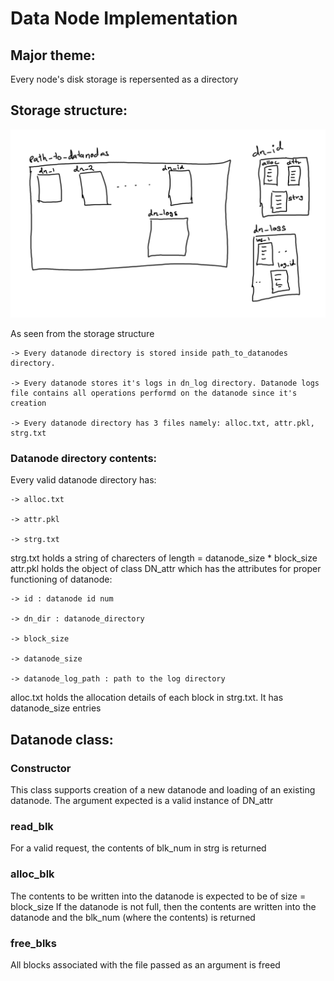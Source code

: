 # Data Node Implementation
 
## Major theme:
Every node's disk storage is repersented as a directory

## Storage structure:
![](DN_storage_struct.png)

As seen from the storage structure

    -> Every datanode directory is stored inside path_to_datanodes directory.
    
    -> Every datanode stores it's logs in dn_log directory. Datanode logs file contains all operations performd on the datanode since it's creation
    
    -> Every datanode directory has 3 files namely: alloc.txt, attr.pkl, strg.txt

### Datanode directory contents:
Every valid datanode directory has:

    -> alloc.txt
    
    -> attr.pkl
    
    -> strg.txt

strg.txt holds a string of charecters of length = datanode_size * block_size
attr.pkl holds the object of class DN_attr which has the attributes for proper functioning of datanode:

    -> id : datanode id num
    
    -> dn_dir : datanode_directory
    
    -> block_size
    
    -> datanode_size
    
    -> datanode_log_path : path to the log directory

alloc.txt holds the allocation details of each block in strg.txt. It has datanode_size entries

## Datanode class:
### Constructor

This class supports creation of a new datanode and loading of an existing datanode.
The argument expected is a valid instance of DN_attr

### read_blk
For a valid request, the contents of blk_num in strg is returned

### alloc_blk
The contents to be written into the datanode is expected to be of size = block_size
If the datanode is not full, then the contents are written into the datanode and the blk_num (where the contents) is returned

### free_blks
All blocks associated with the file passed as an argument is freed
    
